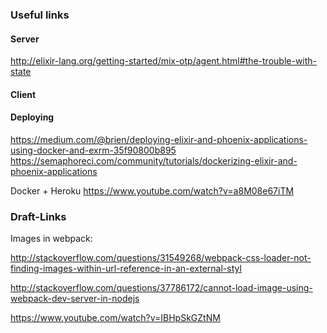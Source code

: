 ### Useful links

#### Server

http://elixir-lang.org/getting-started/mix-otp/agent.html#the-trouble-with-state

#### Client

#### Deploying

https://medium.com/@brien/deploying-elixir-and-phoenix-applications-using-docker-and-exrm-35f90800b895
https://semaphoreci.com/community/tutorials/dockerizing-elixir-and-phoenix-applications

Docker + Heroku https://www.youtube.com/watch?v=a8M08e67iTM



### Draft-Links

Images in webpack: 

http://stackoverflow.com/questions/31549268/webpack-css-loader-not-finding-images-within-url-reference-in-an-external-styl

http://stackoverflow.com/questions/37786172/cannot-load-image-using-webpack-dev-server-in-nodejs

https://www.youtube.com/watch?v=IBHpSkGZtNM